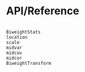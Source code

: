 
# API/Reference

```@index
```

```@docs
BiweightStats
location
scale
midvar
midcov
midcor
BiweightTransform
```
